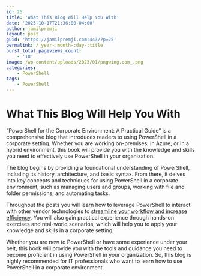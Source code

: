 ```yaml
---
id: 25
title: 'What This Blog Will Help You With'
date: '2023-10-17T21:36:00-04:00'
author: jamilpremji
layout: post
guid: 'https://jamilpremji.com:443/?p=25'
permalink: /:year-:month-:day-:title
burst_total_pageviews_count:
    - '18'
image: /wp-content/uploads/2023/01/pngwing.com_.png
categories:
    - PowerShell
tags:
    - PowerShell
---
```


# What This Blog Will Help You With

“PowerShell for the Corporate Environment: A Practical Guide” is a comprehensive blog that introduces readers to using PowerShell in a corporate setting. Whether you are working on-premises, in Azure, or in a hybrid environment, this book will provide you with the knowledge and skills you need to effectively use PowerShell in your organization.

The blog begins by providing a foundational understanding of PowerShell, including its history, architecture, and basic syntax. From there, it delves into key concepts and techniques for using PowerShell in a corporate environment, such as managing users and groups, working with file and folder permissions, and automating tasks.

Throughout the posts you will learn how to leverage PowerShell to interact with other vendor technologies to [streamline your workflow and increase efficiency](2023-07-07-efficient-file-searching-with-powershell). You will also gain practical experience through hands-on exercises and real-world scenarios, which will help you to apply your knowledge and skills in a corporate setting.

Whether you are new to PowerShell or have some experience under your belt, this book will provide you with the tools and guidance you need to become proficient in using PowerShell in your organization. So, this blog is highly recommended for IT professionals who want to learn how to use PowerShell in a corporate environment.

